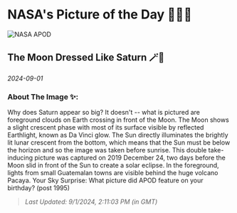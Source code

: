 
# NASA's Picture of the Day 🧑‍🚀💫

  ![NASA APOD](https://apod.nasa.gov/apod/image/2409/SaturnMoon_Sojuel_1824.jpg)
  
  ## The Moon Dressed Like Saturn 🪄🌌
  
  _2024-09-01_
  
  ### About The Image ✨: 
  
  Why does Saturn appear so big? It doesn't -- what is pictured are foreground clouds on Earth crossing in front of the Moon. The Moon shows a slight crescent phase with most of its surface visible by reflected Earthlight, known as Da Vinci glow. The Sun directly illuminates the brightly lit lunar crescent from the bottom, which means that the Sun must be below the horizon and so the image was taken before sunrise.  This double take-inducing picture was captured on 2019 December 24, two days before the Moon slid in front of the Sun to create a solar eclipse. In the foreground, lights from small Guatemalan towns are visible behind the huge volcano Pacaya.    Your Sky Surprise: What picture did APOD feature on your birthday? (post 1995)
  
  
  
  > _Last Updated: 9/1/2024, 2:11:03 PM (in GMT)_
  